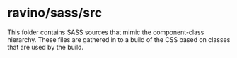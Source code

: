 # ravino/sass/src

This folder contains SASS sources that mimic the component-class hierarchy. These files
are gathered in to a build of the CSS based on classes that are used by the build.
